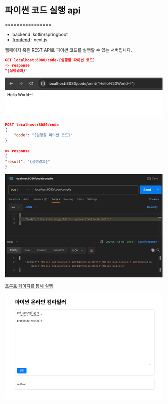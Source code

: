 
# 파이썬 코드 실행 api

================

- backend: kotlin/springboot
- [frontend](https://github.com/chanwooo/compile-web)
  : next.js

웹페이지 혹은 REST API로 파이썬 코드를 실행할 수 있는 서버입니다.

```json
GET localhost:8080/code/{실행할 파이썬 코드}
=> response
"{실행결과}"
```
![img_1.png](img_1.png)

```json
POST localhost:8080/code
{
    "code": "{실행할 파이썬 코드}"
}

=> response
{
"result": "{실행결과}"
}

```
![img_2.png](img_2.png)



[프론트 페이지를 통해 실행](https://github.com/chanwooo/compile-web)

![img.png](img.png)